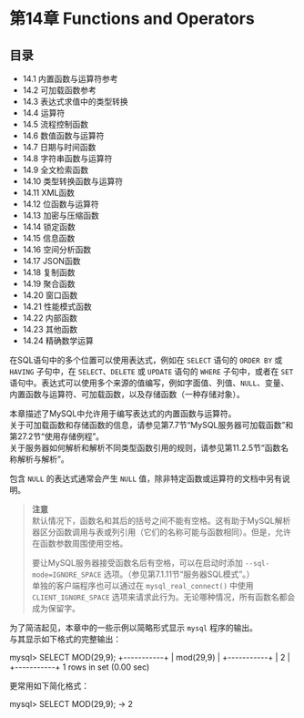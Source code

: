# 第14章 Functions and Operators

## 目录

- 14.1 内置函数与运算符参考
- 14.2 可加载函数参考
- 14.3 表达式求值中的类型转换
- 14.4 运算符
- 14.5 流程控制函数
- 14.6 数值函数与运算符
- 14.7 日期与时间函数
- 14.8 字符串函数与运算符
- 14.9 全文检索函数
- 14.10 类型转换函数与运算符
- 14.11 XML函数
- 14.12 位函数与运算符
- 14.13 加密与压缩函数
- 14.14 锁定函数
- 14.15 信息函数
- 14.16 空间分析函数
- 14.17 JSON函数
- 14.18 复制函数
- 14.19 聚合函数
- 14.20 窗口函数
- 14.21 性能模式函数
- 14.22 内部函数
- 14.23 其他函数
- 14.24 精确数学运算

在SQL语句中的多个位置可以使用表达式，例如在 `SELECT` 语句的 `ORDER BY` 或 `HAVING` 子句中，在 `SELECT`、`DELETE` 或 `UPDATE` 语句的 `WHERE` 子句中，或者在 `SET` 语句中。表达式可以使用多个来源的值编写，例如字面值、列值、`NULL`、变量、内置函数与运算符、可加载函数，以及存储函数（一种存储对象）。

本章描述了MySQL中允许用于编写表达式的内置函数与运算符。  
关于可加载函数和存储函数的信息，请参见第7.7节“MySQL服务器可加载函数”和第27.2节“使用存储例程”。  
关于服务器如何解析和解析不同类型函数引用的规则，请参见第11.2.5节“函数名称解析与解析”。

包含 `NULL` 的表达式通常会产生 `NULL` 值，除非特定函数或运算符的文档中另有说明。

> **注意**  
> 默认情况下，函数名和其后的括号之间不能有空格。这有助于MySQL解析器区分函数调用与表或列引用（它们的名称可能与函数相同）。但是，允许在函数参数周围使用空格。  
>
> 要让MySQL服务器接受函数名后有空格，可以在启动时添加 `--sql-mode=IGNORE_SPACE` 选项。（参见第7.1.11节“服务器SQL模式”。）  
> 单独的客户端程序也可以通过在 `mysql_real_connect()` 中使用 `CLIENT_IGNORE_SPACE` 选项来请求此行为。无论哪种情况，所有函数名都会成为保留字。

为了简洁起见，本章中的一些示例以简略形式显示 `mysql` 程序的输出。  
与其显示如下格式的完整输出：

mysql> SELECT MOD(29,9);
+-----------+
| mod(29,9) |
+-----------+
|         2 |
+-----------+
1 rows in set (0.00 sec)

更常用如下简化格式：

mysql> SELECT MOD(29,9);
        -> 2